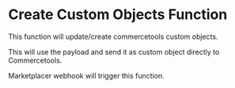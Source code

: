 # Create Custom Objects Function

This function will update/create commercetools custom objects.

This will use the payload and send it as custom object directly to Commercetools.

Marketplacer webhook will trigger this function.
